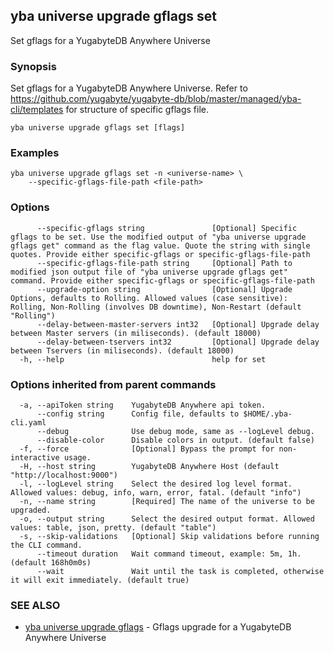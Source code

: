 ## yba universe upgrade gflags set

Set gflags for a YugabyteDB Anywhere Universe

### Synopsis

Set gflags for a YugabyteDB Anywhere Universe. Refer to https://github.com/yugabyte/yugabyte-db/blob/master/managed/yba-cli/templates for structure of specific gflags file.

```
yba universe upgrade gflags set [flags]
```

### Examples

```
yba universe upgrade gflags set -n <universe-name> \
	--specific-gflags-file-path <file-path>
```

### Options

```
      --specific-gflags string               [Optional] Specific gflags to be set. Use the modified output of "yba universe upgrade gflags get" command as the flag value. Quote the string with single quotes. Provide either specific-gflags or specific-gflags-file-path
      --specific-gflags-file-path string     [Optional] Path to modified json output file of "yba universe upgrade gflags get" command. Provide either specific-gflags or specific-gflags-file-path
      --upgrade-option string                [Optional] Upgrade Options, defaults to Rolling. Allowed values (case sensitive): Rolling, Non-Rolling (involves DB downtime), Non-Restart (default "Rolling")
      --delay-between-master-servers int32   [Optional] Upgrade delay between Master servers (in miliseconds). (default 18000)
      --delay-between-tservers int32         [Optional] Upgrade delay between Tservers (in miliseconds). (default 18000)
  -h, --help                                 help for set
```

### Options inherited from parent commands

```
  -a, --apiToken string    YugabyteDB Anywhere api token.
      --config string      Config file, defaults to $HOME/.yba-cli.yaml
      --debug              Use debug mode, same as --logLevel debug.
      --disable-color      Disable colors in output. (default false)
  -f, --force              [Optional] Bypass the prompt for non-interactive usage.
  -H, --host string        YugabyteDB Anywhere Host (default "http://localhost:9000")
  -l, --logLevel string    Select the desired log level format. Allowed values: debug, info, warn, error, fatal. (default "info")
  -n, --name string        [Required] The name of the universe to be upgraded.
  -o, --output string      Select the desired output format. Allowed values: table, json, pretty. (default "table")
  -s, --skip-validations   [Optional] Skip validations before running the CLI command.
      --timeout duration   Wait command timeout, example: 5m, 1h. (default 168h0m0s)
      --wait               Wait until the task is completed, otherwise it will exit immediately. (default true)
```

### SEE ALSO

* [yba universe upgrade gflags](yba_universe_upgrade_gflags.md)	 - Gflags upgrade for a YugabyteDB Anywhere Universe

